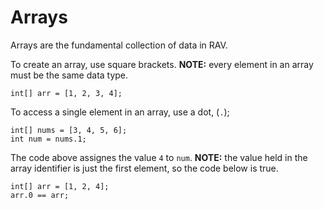 # Arrays

Arrays are the fundamental collection of data in RAV.

To create an array, use square brackets. **NOTE:** every element in an array must be the same data type.

```
int[] arr = [1, 2, 3, 4];
```

To access a single element in an array, use a dot, (`.`);

```
int[] nums = [3, 4, 5, 6];
int num = nums.1;
```

The code above assignes the value `4` to `num`. **NOTE:** the value held in the array identifier is just the first element, so the code below is true.

```
int[] arr = [1, 2, 4];
arr.0 == arr;
```
